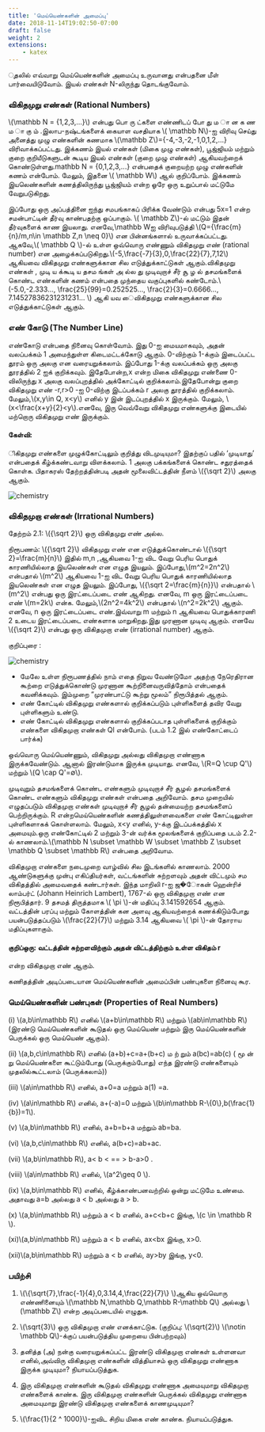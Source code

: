 ```yaml
---
title: 'மெய்யெண்களின் அமைப்பு'
date: 2018-11-14T19:02:50-07:00
draft: false
weight: 2
extensions:
    - katex
---
```


ுதலில் எவ்வாறு மெய்யெண்களின் அமைப்பு உருவானது என்பதனை மீள் பார்வையிடுவோம். 
இயல் எண்கள் N-லிருந்து தொடங்குவோம். 

### விகிதமுறு எண்கள் (Rational Numbers)
\\(\mathbb N = {1,2,3,...}\\) என்பது பொ ரு ட்களை எண்ணிடப் போ து ம ா ன க ண ம ா கு ம் .இலாப-நஷ்டங்களைக் கையாள வசதியாக \\( \mathbb N\\)-ஐ விரிவு செய்து அனைத்து முழு
 எண்களின் கணமாக \\(\mathbb Z\\)={-4,-3,-2,-1,0,1,2,...} விரிவாக்கப்பட்டது. இக்கணம் இயல் எண்கள் (மிகை முழு எண்கள்), பூஜ்ஜியம் மற்றும் குறை குறியீடுகளுடன் கூடிய இயல் எண்கள் (குறை முழு எண்கள்) ஆகியவற்றைக் கொண்டுள்ளது.mathbb N = {0,1,2,3,...} என்பதைக் குறையற்ற முழு எண்களின் கணம் என்போம். மேலும், இதனை \\( \mathbb W\\) ஆல் குறிப்போம். இக்கணம் இயலெண்களின் கணத்திலிருந்து பூஜ்ஜியம் என்ற ஓரே ஒரு உறுப்பால் மட்டுமே வேறுபடுகிறது.

இப்போது ஒரு அப்பத்தினை ஐந்து சமபங்காகப் பிரிக்க வேண்டும் என்பது 5x=1 என்ற சமன்பாட்டின் தீர்வு காண்பதற்கு ஒப்பாகும். \\( \mathbb Z\\)-ல் மட்டும் இதன்
தீர்வுகளைக் காண இயலாது. எனவே,\mathbb Wஐ விரிவுபடுத்தி \\(Q={\frac{m}{n}/m,n\in \mathbb Z,n \neq 0}\\) என பின்னங்களால் உருவாக்கப்பட்டது.
ஆகவே,\\( \mathbb Q \\)-ல் உள்ள ஒவ்வொரு எண்ணும் விகிதமுறு எண் (rational number) என அழைக்கப்படுகிறது.\\(-5,\frac{-7}{3},0,\frac{22}{7},7,12\\) ஆகியவை
விகிதமுறு எண்களுக்கான சில எடுத்துக்காட்டுகள் ஆகும்.விகிதமுறு எண்கள் , முடி ய க்கூடி ய தசம ங்கள் அ ல்ல து முடிவுறாச் சீர் சூ ழ ல் தசமங்களைக்
கொண்ட எண்களின் கணம் என்பதை முந்தைய வகுப்புகளில் கண்டோம்.\\(-5.0,-2.333..., \frac{25}{99}=0.252525..., \frac{2}{3}=0.6666..., 7.14527836231231231... \\) 
ஆகி யவ ைவிகிதமுறு எண்களுக்கான சில எடுத்துக்காட்டுகள் ஆகும்.

### எண் கோடு (The Number Line)
எண்கோடு என்பதை நினைவு கொள்வோம். இது 0-ஐ மையமாகவும், அதன் வலப்பக்கம் 1 அமைந்துள்ள கிடைமட்டக்கோடு ஆகும். 0-விற்கும் 1-க்கும் இடைப்பட்ட தூரம்
 ஒரு அலகு என வரையறுக்கலாம். இப்போது 1-க்கு வலப்பக்கம் ஒரு அலகு தூரத்தில் 2 ஐக் குறிக்கவும். இதேபோன்ற,x என்ற மிகை விகிதமுறு எண்ணை 0-விலிருந்து x
அலகு வலப்புறத்தில் அக்கோட்டில் குறிக்கலாம்.இதேபோன்று குறை விகிதமுறு எண் -r,r>0 -ஐ 0-விற்கு இடப்பக்கம் r அலகு தூரத்தில் குறிக்கலாம். மேலும்,\\(x,y\in Q, x<y\\)
 எனில் y இன் இடப்புறத்தில் x இருக்கும். மேலும், \\(x<\frac{x+y}{2}<y\\).எனவே, இரு வெவ்வேறு விகிதமுறு எண்களுக்கு இடையில் மற்றொரு விகிதமுறு எண் இருக்கும். 

#### கேள்வி:
ிகிதமுறு எண்களை முழுக்கோட்டிலும் குறித்து விடமுடியுமா? இதற்குப் பதில் ‘முடியாது’ என்பதைக் கீழ்க்கண்டவாறு விளக்கலாம். 1 அலகு பக்கங்களைக் கொண்ட சதுரத்தைக் கொள்க.
பிதாகரஸ் தேற்றத்தின்படி அதன் மூலைவிட்டத்தின் நீளம் \\({\sqrt 2}\\) அலகு ஆகும்.

![chemistry](/books/chemistry/part-1/basic-concepts-of-chemistry-and-chemical-calculations/basical2.png)

### விகிதமுறா எண்கள் (Irrational Numbers)
தேற்றம் 2.1: \\({\sqrt 2}\\) ஒரு விகிதமுறு எண் அல்ல.

நிரூபணம்: \\({\sqrt 2}\\) விகிதமுறு எண் என எடுத்துக்கொண்டால் \\({\sqrt 2}=\frac{m}{n}\\) இதில் m,n ,ஆகியவை 1-ஐ விட வேறு பெரிய பொதுக் காரணியில்லாத இயலெண்கள்
 என எழுத இயலும். இப்போது,\\(m^2=2n^2\\) என்பதால் \\(m^2\\) ஆகியவை 1-ஐ விட வேறு பெரிய பொதுக் காரணியில்லாத இயலெண்கள் என எழுத இயலும். இப்போது, 
 \\({\sqrt 2=\frac{m}{n}}\\) என்பதால் \\(m^2\\) என்பது ஒரு இரட்டைப்படை எண் ஆகிறது. எனவே, m ஒரு இரட்டைப்படை எண் \\(m=2k\\) என்க. மேலும்,\\(2n^2=4k^2\\) என்பதால் \\(n^2=2k^2\\) ஆகும். எனவே, n ஒரு இரட்டைப்படை எண்.இவ்வாறு m மற்றும் n ஆகியவை பொதுக்காரணி 2 உடைய இரட்டைப்படை எண்களாக மாறுகிறது.இது முரணான முடிவு ஆகும்.
 எனவே \\({\sqrt 2}\\) என்பது ஒரு விகிதமுறா எண் (irrational number) ஆகும்.

குறிப்புரை :

![chemistry](/books/chemistry/part-1/basic-concepts-of-chemistry-and-chemical-calculations/basical3.png)

* மேலே உள்ள நிரூபணத்தில் நாம் எதை நிறுவ வேண்டுமோ அதற்கு நேரெதிரான கூற்றை எடுத்துக்கொண்டு முரணான கூற்றினைவருவித்தோம் என்பதைக் கவனிக்கவும். இம்முறை
  “முரண்பாட்டு கூற்று மூலம்” நிரூபித்தல் ஆகும்.
* எண் கோட்டில் விகிதமுறு எண்களால் குறிக்கப்படும் புள்ளிகளைத் தவிர வேறு புள்ளிகளும் உண்டு.
* எண் கோட்டில் விகிதமுறு எண்களால் குறிக்கப்படாத புள்ளிகளைக் குறிக்கும் எண்களை விகிதமுறா எண்கள் Ql என்போம். (படம் 1.2 இல் எண்கோட்டைப் பார்க்க)

ஒவ்வொரு மெய்யெண்ணும், விகிதமுறு அல்லது விகிதமுறா எண்ணாக இருக்கவேண்டும். ஆனால் இரண்டுமாக இருக்க முடியாது. எனவே, \\(R=Q \cup Q'\\) மற்றும் \\(Q \cap Q'=∅\\).

முடிவுறும் தசமங்களைக் கொண்ட எண்களும் முடிவுறாச் சீர் சூழல் தசமங்களைக் கொண்ட எண்களும் விகிதமுறு எண்கள் என்பதை அறிவோம். தசம முறையில் எழுதப்படும் விகிதமுறா
 எண்கள் முடிவுறாச் சீர் சூழல் தன்மையற்ற தசமங்களைப் பெற்றிருக்கும். R என்றமெய்யெண்களின் கணத்திலுள்ளவைகளை எண் கோட்டிலுள்ள புள்ளிகளாகக் கொள்ளலாம். மேலும், x<y
எனில், y-க்கு இடப்பக்கத்தில் x அமையும்.ஒரு எண்கோட்டில் 2 மற்றும் 3-ன் வர்க்க மூலங்களைக் குறிப்பதை படம் 2.2-ல் காணலாம்.\\(\mathbb N \subset \mathbb W \subset \mathbb Z \subset \mathbb Q \subset \mathbb R\\) என்பதை அறிவோம.

விகிதமுறா எண்களை நடைமுறை வாழ்வில் சில இடங்களில் காணலாம். 2000 ஆண்டுகளுக்கு முன்பு எகிப்தியர்கள், வட்டங்களின் சுற்றளவும் அதன் விட்டமும் சம விகிதத்தில் அமைவதைக்
கண்டார்கள். இந்த மாறிலி r-ஐ ஜ�ோகன் ஹென்ரிச் லாம்பர்ட் (Johann Heinrich Lambert), 1767-ல் ஒரு விகிதமுறா எண் என நிரூபித்தார். 9 தசமத் திருத்தமாக \\( \pi \\)-ன் மதிப்பு 
3.141592654 ஆகும். வட்டத்தின் பரப்பு மற்றும் கோளத்தின் கன அளவு ஆகியவற்றைக் கணக்கிடும்போது பயன்படுத்தப்படும் \\(\frac{22}{7}\\) மற்றும் 3.14 ஆகியவை \\( \pi \\)-ன் தோராய மதிப்புகளாகும்.

#### குறிப்ஒரு: வட்டத்தின் சுற்றளவிற்கும் அதன் விட்டத்திற்கும் உள்ள விகிதம் r
என்ற விகிதமுறா எண் ஆகும்.

கணிதத்தின் அடிப்படையான மெய்யெண்களின் அமைப்பின் பண்புகளை நினைவு கூர.

### மெய்யெண்களின் பண்புகள் (Properties of Real Numbers)

(i) \\(a,b\in\mathbb R\\) எனில் \\(a+b\in\mathbb R\\) மற்றும் \\(ab\in\mathbb R\\) (இரண்டு மெய்யெண்களின் கூடுதல் ஒரு மெய்யெண் மற்றும் இரு மெய்யெண்களின் பெருக்கல் ஒரு    மெய்யெண் ஆகும்).

(ii) \\(a,b,c\in\mathbb R\\) எனில் (a+b)+c=a+(b+c) ம ற் றும் a(bc)=ab(c) ( மூ ன் று மெய்யெண்களை கூட்டும்போது (பெருக்கும்போது) எந்த இரண்டு எண்களையும் முதலில்கூட்டலாம் (பெருக்கலாம்))

(iii) \\(a\in\mathbb R\\) எனில், a+0=a மற்றும் a(1) =a.

(iv) \\(a\in\mathbb R\\) எனில், a+(-a)=0 மற்றும் \\(b\in\mathbb R-\\{0\\},b(\frac{1}{b})=1\\).

(v) \\(a,b\in\mathbb R\\) எனில், a+b=b+a மற்றும் ab=ba.

(vi) \\(a,b,c\in\mathbb R\\) எனில், a(b+c)=ab+ac.

(vii) \\(a,b\in\mathbb R\\), a< b < == > b-a>0 .

(viii) \\(a\in\mathbb R\\) எனில், \\(a^2\geq 0 \\).

(ix) \\(a,b\in\mathbb R\\) எனில், கீழ்க்காண்பனவற்றில் ஒன்று மட்டுமே உண்மை. அதாவது a=b அல்லது
a < b அல்லது a > b.

(x) \\(a,b\in\mathbb R\\) மற்றும் a < b எனில், a+c<b+c இங்கு, \\(c \in \mathbb R \\). 

(xi)\\(a,b\in\mathbb R\\) மற்றும் a < b எனில், ax<bx இங்கு, x>0.

(xii)\\(a,b\in\mathbb R\\) மற்றும் a < b எனில், ay>by இங்கு, y<0.

### பயிற்சி 

 1. \\(\\{\sqrt{7},\frac{-1}{4},0,3.14,4,\frac{22}{7}\\} \\)ஆகிய ஒவ்வொரு எண்ணினையும் \\(\mathbb N,\mathbb Q,\mathbb R-\mathbb Q\\) அல்லது \\(\mathbb Z\\) என்ற அடிப்படையில் எழுதுக.

 2. \\(\sqrt{3}\\) ஒரு விகிதமுறா எண் எனக்காட்டுக. (குறிப்பு: \\(\sqrt{2}\\)  \\(\notin \mathbb Q\\)-க்குப் பயன்படுத்திய முறையை
பின்பற்றவும்)

3. தனித்த (அ) நன்கு வரையறுக்கப்பட்ட இரண்டு விகிதமுறா எண்கள் உள்ளனவா எனில்,அவ்விரு விகிதமுறா எண்களின் வித்தியாசம் ஒரு விகிதமுறு எண்ணாக இருக்க முடியுமா?
நியாயப்படுத்துக.

4. இரு விகிதமுறா எண்களின் கூடுதல் விகிதமுறு எண்ணாக அமையுமாறு விகிதமுறா எண்களைக் காண்க. இரு விகிதமுறா எண்களின் பெருக்கல் விகிதமுறு எண்ணாக அமையுமாறு இரண்டு
 விகிதமுறா எண்களைக் காணமுடியுமா?

5. \\(\frac{1}{2 ^ 1000}\\)-ஐவிட சிறிய மிகை எண் காண்க. நியாயப்படுத்துக.